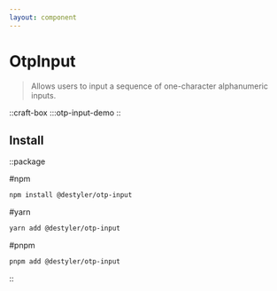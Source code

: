 ```yaml
---
layout: component
---
```


# OtpInput

> Allows users to input a sequence of one-character alphanumeric inputs.

::craft-box
:::otp-input-demo
::

## Install

::package

#npm
```bash
npm install @destyler/otp-input
```

#yarn
```bash
yarn add @destyler/otp-input
```

#pnpm
```bash
pnpm add @destyler/otp-input
```

::

